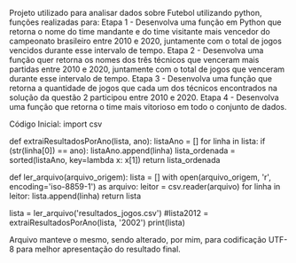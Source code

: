 Projeto utilizado para analisar dados sobre Futebol utilizando python, funções realizadas para:
Etapa 1 - Desenvolva uma função em Python que retorna o nome do time mandante e do
time visitante mais vencedor do campeonato brasileiro entre 2010 e 2020, juntamente
com o total de jogos vencidos durante esse intervalo de tempo.
Etapa 2 - Desenvolva uma função quer retorna os nomes dos três técnicos que venceram
mais partidas entre 2010 e 2020, juntamente com o total de jogos que venceram durante
esse intervalo de tempo.
Etapa 3 - Desenvolva uma função que retorna a quantidade de jogos que cada um dos
técnicos encontrados na solução da questão 2 participou entre 2010 e 2020.
Etapa 4 - Desenvolva uma função que retorna o time mais vitorioso em todo o conjunto de
dados.

Código Inicial:
import csv

def extraiResultadosPorAno(lista, ano):
    listaAno = []
    for linha in lista:
        if (str(linha[0]) == ano):
            listaAno.append(linha)
    lista_ordenada = sorted(listaAno, key=lambda x: x[1])
    return lista_ordenada

def ler_arquivo(arquivo_origem):
    lista = []
    with open(arquivo_origem, 'r', encoding='iso-8859-1') as arquivo:
        leitor = csv.reader(arquivo)
        for linha in leitor:
            lista.append(linha)
    return lista


lista = ler_arquivo('resultados_jogos.csv')
#lista2012 = extraiResultadosPorAno(lista, '2002')
print(lista)


Arquivo manteve o mesmo, sendo alterado, por mim, para codificação UTF-8 para melhor apresentação do resultado final.